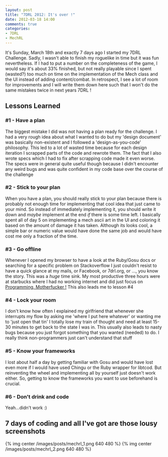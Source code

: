 ```yaml
---
layout: post
title: "7DRL 2012: It's over !"
date: 2012-03-18 14:00
comments: true
categories: 
- 7DRL
- MechRL
---
```

It's Sunday, March 18th and exactly 7 days ago I started my 7DRL Challenge. Sadly, I wasn't able to
finish my roguelike in time but it was fun nevertheless. If I had to put a number on the
completeness of the game, I would say it's about 33% finished, but not really playable since I spent (wasted?) too much on time on the implementation of the Mech class and the UI instead of adding content/combat. In retrospect, I see a lot of room for improvements and I will write them down here such that I won't do the same mistakes twice in next years 7DRL !

<!--more-->

## Lessons Learned

### #1 - Have a plan
The biggest mistake I did was not having a plan ready for the challenge. I had a very rough idea
about what I wanted to do but my 'design document' was basically non-existent and I followed a
'design-as-you-code' philosophy. This led to a lot of wasted time because for each design iteration
I scrapped parts of the code and rewrote them. The fact that I also wrote specs which I had to fix
after scrapping code made it even worse. The specs were in general quite useful though because I
didn't encounter any weird bugs and was quite confident in my code base over the course of the
challenge

### #2 - Stick to your plan
When you have a plan, you should really stick to your plan because there is probably not enough time
for implementing that cool idea that just came to your mind. So instead of immediately implementing
  it, you should write it down and *maybe* implement at the end *if* there is some time left. I
  basically spent all of day 5 on implementing a mech ascii art in the UI and coloring it based on the
  amount of damage it has taken. Although its looks cool, a simple bar or numeric value would have done
  the same job and would have cost me only a fraction of the time.

### #3 - Go offline
Whenever I opened my browser to have a look at the Ruby/Gosu docs or searching for a specific
problem on Stackoverflow I just couldn't resist to have a quick glance at my mails, or Facebook, or
7drl.org, or ..., you know the story. This was a *huge* time sink. My most productive three hours
were at starbucks where I had no working internet and did just focus on [Programming, Motherfucker !](http://programming-motherfucker.com/) This also leads me to lesson #4

### #4 - Lock your room
I don't know how often I explained my girlfriend that whenever she interrupts my flow by asking me
'where I put here whatever' or wanting me to 'just open that tin' I totally lose my train of thought
and need at least 15-30 minutes to get back to the state I was in. This usually also leads to nasty
bugs because you just forgot something that you wanted (needed) to do. I really think
non-programmers just can't understand that stuff

### #5 - Know your frameworks
I lost about half a day by getting familiar with Gosu and would have lost even more if I would have
used Chingu or the Ruby wrapper for libtcod. But reinventing the wheel and implementing all by
yourself just doesn't work either. So, getting to know the frameworks you want to use beforehand is
crucial.

### #6 - Don't drink and code
Yeah...didn't work :)

## 7 days of coding and all I've got are those lousy screenshots

{% img center /images/posts/mechrl_1.png 640 480 %}
{% img center /images/posts/mechrl_2.png 640 480 %}
